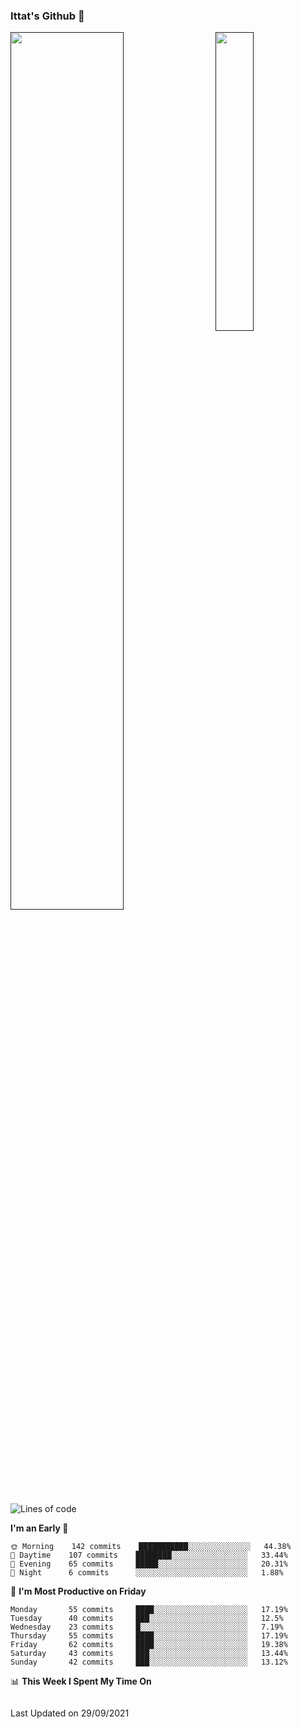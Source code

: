 ### Ittat's Github 👋

<a href="">
  <img align="center" src="https://github-readme-stats.vercel.app/api?username=ittat&hide_border=true&show_icons=true&count_private=true&theme=graywhite"  width="60%"/>
</a>

<a href="">
  <img align="right" src="https://github-readme-stats.vercel.app/api/top-langs/?username=ittat&hide_border=true&theme=graywhite"  width="35%" />
</a>


<!--START_SECTION:waka-->
![Lines of code](https://img.shields.io/badge/From%20Hello%20World%20I%27ve%20Written-602438%20lines%20of%20code-blue)

**I'm an Early 🐤** 

```text
🌞 Morning    142 commits    ███████████░░░░░░░░░░░░░░   44.38% 
🌆 Daytime    107 commits    ████████░░░░░░░░░░░░░░░░░   33.44% 
🌃 Evening    65 commits     █████░░░░░░░░░░░░░░░░░░░░   20.31% 
🌙 Night      6 commits      ░░░░░░░░░░░░░░░░░░░░░░░░░   1.88%

```
📅 **I'm Most Productive on Friday** 

```text
Monday       55 commits     ████░░░░░░░░░░░░░░░░░░░░░   17.19% 
Tuesday      40 commits     ███░░░░░░░░░░░░░░░░░░░░░░   12.5% 
Wednesday    23 commits     █░░░░░░░░░░░░░░░░░░░░░░░░   7.19% 
Thursday     55 commits     ████░░░░░░░░░░░░░░░░░░░░░   17.19% 
Friday       62 commits     ████░░░░░░░░░░░░░░░░░░░░░   19.38% 
Saturday     43 commits     ███░░░░░░░░░░░░░░░░░░░░░░   13.44% 
Sunday       42 commits     ███░░░░░░░░░░░░░░░░░░░░░░   13.12%

```


📊 **This Week I Spent My Time On** 

```text
```


 Last Updated on 29/09/2021
<!--END_SECTION:waka-->



<!--
**ittat/ittat** is a ✨ _special_ ✨ repository because its `README.md` (this file) appears on your GitHub profile.

Here are some ideas to get you started:

- 🔭 I’m currently working on ...
- 🌱 I’m currently learning ...
- 👯 I’m looking to collaborate on ...
- 🤔 I’m looking for help with ...
- 💬 Ask me about ...
- 📫 How to reach me: ...
- 😄 Pronouns: ...
- ⚡ Fun fact: ...

    technologies: {
        mobileApp: ["Android App"],
        frontEnd: {
            js: ["Vue", "Nuxt"],
            css: ["materialize", "vuetify", "bootstrap"]
        },
        backEnd: {
            js: ["node", "express", "SuiteScript"],
            python: ["flask"]
        },
        devOps: ["AWS", "Docker🐳", "Route53", "Nginx"],
        databases: ["mongo", "MySql", "sqlite"],
        misc: ["Firebase", "Socket.IO", "selenium", "open-cv", "php", "SuiteApp"]
    },
-->
